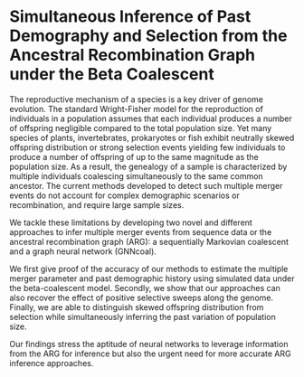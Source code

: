 
# Simultaneous Inference of Past Demography and Selection from the Ancestral Recombination Graph under the Beta Coalescent

The reproductive mechanism of a species is a key driver of genome evolution. 
The standard Wright-Fisher model for the reproduction of individuals in a population assumes that each individual produces a number of offspring negligible compared to the total population size. 
Yet many species of plants, invertebrates, prokaryotes or fish exhibit neutrally skewed offspring distribution or strong selection events yielding few individuals to produce a number of offspring of up to the same magnitude as the population size. 
As a result, the genealogy of a sample is characterized by multiple individuals coalescing simultaneously to the same common ancestor.
The current methods developed to detect such multiple merger events do not account for complex demographic scenarios or recombination, and require large sample sizes. 

We tackle these limitations by developing two novel and different approaches to infer multiple merger events from sequence data or the ancestral recombination graph (ARG): a sequentially Markovian coalescent and a graph neural network (GNNcoal). 

We first give proof of the accuracy of our methods to estimate the multiple merger parameter and past demographic history using simulated data under the beta-coalescent model. 
Secondly, we show that our approaches can also recover the effect of positive selective sweeps along the genome. 
Finally, we are able to distinguish skewed offspring distribution from selection while simultaneously inferring the past variation of population size. 

Our findings stress the aptitude of neural networks to leverage information from the ARG for inference but also the urgent need for more accurate ARG inference approaches.








